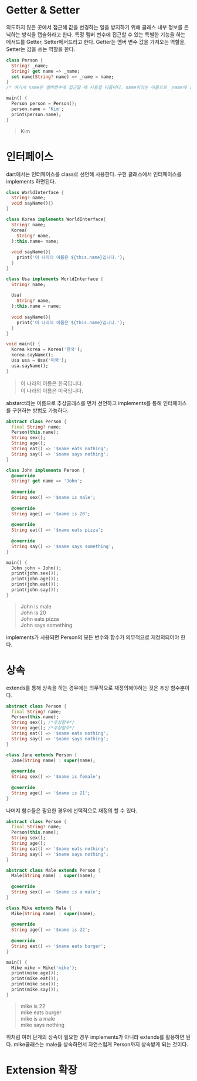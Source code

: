 # Getter & Setter
의도하지 않은 곳에서 접근해 값을 변경하는 일을 방지하기 위해 클래스 내부 정보를 은닉하는 방식을 캡슐화라고 한다.
특정 멤버 변수에 접근할 수 있는 특별한 기능을 하는 메서드를 Getter, Setter메서드라고 한다.
Getter는 멤버 변수 값을 가져오는 역할을, Setter는 값을 쓰는 역할을 한다.

```dart
class Person {
  String? _name;
  String? get name => _name;   
  set name(String? name) => _name = name;
}
/* 여기서 name은 멤버변수에 접근할 때 사용할 이름이다. name이라는 이름으로 _name에 접근할 수 있는 것이다.*/

main() {
  Person person = Person();
  person.name = 'Kim';
  print(person.name);
}
```
> Kim


# 인터페이스
dart에서는 인터페이스를 class로 선언해 사용한다.
구헌 클래스에서 인터페이스를 implements 하면된다.
```dart
class WorldInterface {
  String? name;
  void sayName(){}
}

class Korea implements WorldInterface{
  String? name;
  Korea(
    String? name,
  ):this.name= name;
  
  void sayName(){
    print('이 나라의 이름은 ${this.name}입니다.');
  }
}

class Usa implements WorldInterface {
  String? name;
  
  Usa(
    String? name,
  ):this.name = name;
  
  void sayName(){
    print('이 나라의 이름은 ${this.name}입니다.');
  }
}

void main() {
  Korea korea = Korea('한국');
  korea.sayName();
  Usa usa = Usa('미국');
  usa.sayName();
}
```
> 이 나라의 이름은 한국입니다.<br>
> 이 나라의 이름은 미국입니다.


abstarct라는 이름으로 추상클래스를 먼저 선언하고 implements를 통해 인터페이스를 구현하는 방법도 가능하다.
```dart
abstract class Person {
  final String? name;
  Person(this.name);
  String sex();
  String age();
  String eat() => '$name eats nothing';
  String say() => '$name says nothing';
}

class John implements Person {
  @override
  String? get name => 'John';
  
  @override
  String sex() => '$name is male';
  
  @override
  String age() => '$name is 20';
  
  @override
  String eat() => '$name eats pizza';
  
  @override
  String say() => '$name says something';
}

main() {
  John john = John();
  print(john.sex());
  print(john.age());
  print(john.eat());
  print(john.say());
}
```
> John is male<br>
> John is 20<br>
> John eats pizza<br>
> John says something<br>

implements가 사용되면 Person의 모든 변수와 함수가 의무적으로 재정의되어야 한다.

# 상속
extends를 통해 상속을 하는 경우에는 의무적으로 재정의해야하는 것은 추상 함수뿐이다.
```dart
abstract class Person {
  final String? name;
  Person(this.name);
  String sex(); /*추상함수*/
  String age(); /*추상함수*/
  String eat() => '$name eats nothing';
  String say() => '$name says nothing';
}

class Jane extends Person {
  Jane(String name) : super(name);
  
  @override
  String sex() => '$name is female';
  
  @override
  String age() => '$name is 21';
}
```
나머지 함수들은 필요한 경우에 선택적으로 재정의 할 수 있다.

```dart
abstract class Person {
  final String? name;
  Person(this.name);
  String sex();
  String age();
  String eat() => '$name eats nothing';
  String say() => '$name says nothing';
}

abstract class Male extends Person {
  Male(String name) : super(name);
  
  @override
  String sex() => '$name is a male';
}

class Mike extends Male {
  Mike(String name) : super(name);
  
  @override
  String age() => '$name is 22';
  
  @override
  String eat() => '$name eats burger';
}

main() {
  Mike mike = Mike('mike');
  print(mike.age());
  print(mike.eat());
  print(mike.sex());
  print(mike.say());
}
```
> mike is 22<br>
> mike eats burger<br>
> mike is a male<br>
> mike says nothing<br>

위처럼 여러 단계의 상속이 필요한 경우 implements가 아니라 extends를 활용하면 된다. mike클래스는 male을 상속하면서 자연스럽게 Person까지 상속받게 되는 것이다.


# Extension 확장

